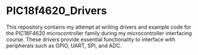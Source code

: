 # PIC18f4620_Drivers
This repository contains my attempt at writing drivers and example code for the PIC18F4620 microcontroller family during my microcontroller interfacing course. These drivers provide essential functionality to interface with peripherals such as GPIO, UART, SPI, and ADC.
